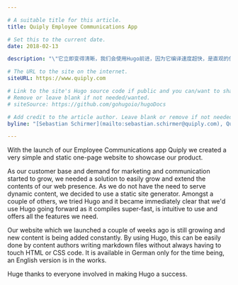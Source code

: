 ```yaml
---

# A suitable title for this article.
title: Quiply Employee Communications App

# Set this to the current date.
date: 2018-02-13

description: "\"它立即变得清晰，我们会使用Hugo前进，因为它编译速度超快，是直观的使用，并提供所有功能，我们需要的。\""

# The URL to the site on the internet.
siteURL: https://www.quiply.com

# Link to the site's Hugo source code if public and you can/want to share.
# Remove or leave blank if not needed/wanted.
# siteSource: https://github.com/gohugoio/hugoDocs

# Add credit to the article author. Leave blank or remove if not needed/wanted.
byline: "[Sebastian Schirmer](mailto:sebastian.schirmer@quiply.com), Quiply Co-Founder"

---
```


With the launch of our Employee Communications app Quiply we created a very simple and static one-page website to showcase our product.

As our customer base and demand for marketing and communication started to grow, we needed a solution to easily grow and extend the contents of our web presence. As we do not have the need to serve dynamic content, we decided to use a static site generator. Amongst a couple of others, we tried Hugo and it became immediately clear that we'd use Hugo going forward as it compiles super-fast, is intuitive to use and offers all the features we need.

Our website which we launched a couple of weeks ago is still growing and new content is being added constantly. By using Hugo, this can be easily done by content authors writing markdown files without always having to touch HTML or CSS code. It is available in German only for the time being, an English version is in the works.

Huge thanks to everyone involved in making Hugo a success.
